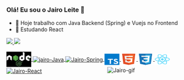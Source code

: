 ### Olá! Eu sou o Jairo Leite 👋

- 🔭 Hoje trabalho com Java Backend (Spring) e Vuejs no Frontend
- 🌱 Estudando React

<div>
  <a href="https://github.com/jairoleite">
  <img height="180em" src="https://github-readme-stats.vercel.app/api?username=jairoleite&show_icons=true&theme=dracula&include_all_commits=true&count_private=true"/>
  <img height="180em" src="https://github-readme-stats.vercel.app/api/top-langs/?username=jairoleite&layout=compact&langs_count=7&theme=dracula"/>
</div>
  
<div style="display: inline_block"><br>
    <img align="center" alt="Jairo-Node" height="40" width="65" src="/node.svg">
  <img align="center" alt="jairo-Java" height="40" width="50" src="https://camo.githubusercontent.com/7b23e6c442adf9ef0714d6b52c2621b3ebef58bcc2f101b8dabab05904201e4f/68747470733a2f2f63646e2e69636f6e73636f75742e636f6d2f69636f6e2f667265652f706e672d3235362f6a6176612d34332d3536393330352e706e67">
   <img align="center" alt="Jairo-Spring" height="40" width="45" src="https://img.icons8.com/color/48/000000/spring-logo.png">
  <img align="center" alt="Jairo-Ts" height="30" width="40" src="https://raw.githubusercontent.com/devicons/devicon/master/icons/typescript/typescript-plain.svg">
  <img align="center" alt="Jairo-HTML" height="30" width="40" src="https://raw.githubusercontent.com/devicons/devicon/master/icons/html5/html5-original.svg">
  <img align="center" alt="Jairo-CSS" height="30" width="40" src="https://raw.githubusercontent.com/devicons/devicon/master/icons/css3/css3-original.svg">
  <img align="right" height="180" width="240" alt="Jairo-gif" src="https://c.tenor.com/N-fJ0Azh_ykAAAAC/cat-computer.gif">
  <img align="center" alt="Jairo-React" height="30" width="40" src="https://raw.githubusercontent.com/devicons/devicon/master/icons/react/react-original.svg">
  <img align="center" alt="Jairo-React" height="30" width="40" src="https://upload.wikimedia.org/wikipedia/commons/thumb/9/95/Vue.js_Logo_2.svg/1184px-Vue.js_Logo_2.svg.png">

  
</div>  

